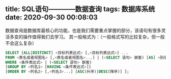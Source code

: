 title: SQL语句————数据查询
tags: 数据库系统
date: 2020-09-30 00:08:03
---

数据查询是数据库最核心的功能，也是我们需要重点掌握的部分，该语句有很多灵活多变的操作值得我们去学习。
其一般格式为：（一般格式写的比较复杂，但一般不会这么复杂）
```sql
SELECT [ALL|DISTINCT] <目标列表达式> [,<目标列表达式>] ...
FROM <表名或者视图名> [,<表名或者视图名>...] | (<SELECT 语句> 嵌套) [AS] <别名>
WHERE <条件表达式> | (<SELECT 语句> 嵌套) 
[GROUP BY <列名1> [HAVING <条件表达式>]]
[ORDER BY <列名2> [,<列名3>...] [ASC(升序)|DESC(降序)] ];
```
<!--mroe-->


